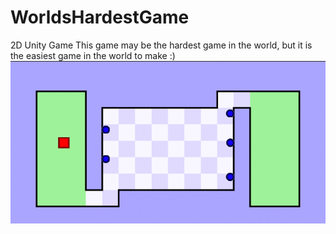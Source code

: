 # WorldsHardestGame
 2D Unity Game
 This game may be the hardest game in the world, but it is the easiest game in the world to make :) 
![alt text](image.png)